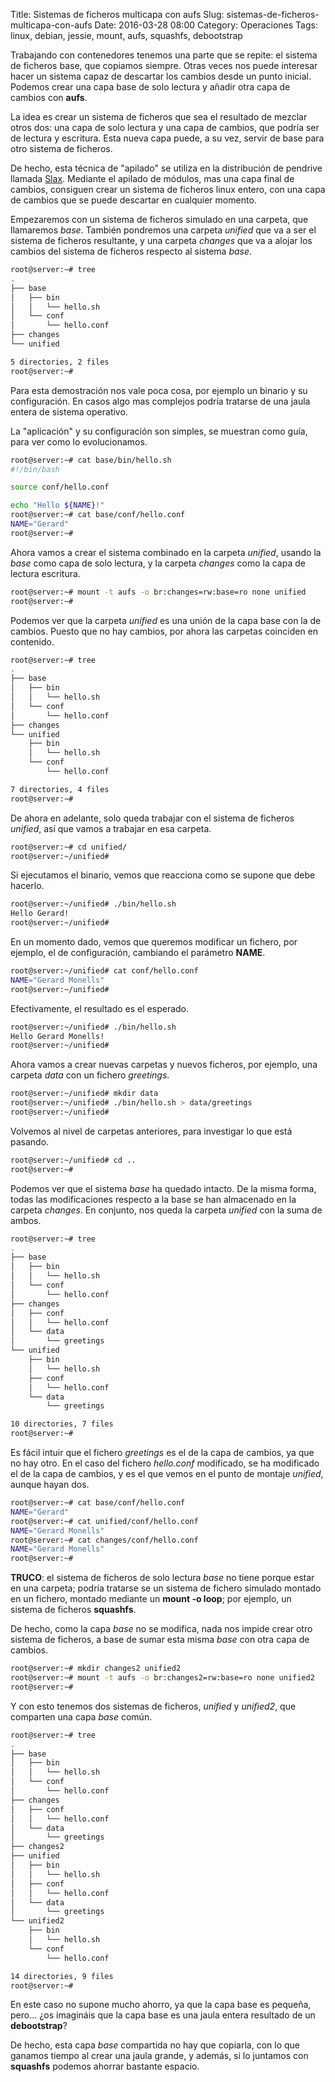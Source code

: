 Title: Sistemas de ficheros multicapa con aufs
Slug: sistemas-de-ficheros-multicapa-con-aufs
Date: 2016-03-28 08:00
Category: Operaciones
Tags: linux, debian, jessie, mount, aufs, squashfs, debootstrap



Trabajando con contenedores tenemos una parte que se repite: el sistema de ficheros base, que copiamos siempre. Otras veces nos puede interesar hacer un sistema capaz de descartar los cambios desde un punto inicial. Podemos crear una capa base de solo lectura y añadir otra capa de cambios con **aufs**.

La idea es crear un sistema de ficheros que sea el resultado de mezclar otros dos: una capa de solo lectura y una capa de cambios, que podría ser de lectura y escritura. Esta nueva capa puede, a su vez, servir de base para otro sistema de ficheros.

De hecho, esta técnica de "apilado" se utiliza en la distribución de pendrive llamada [Slax](http://www.slax.org/). Mediante el apilado de módulos, mas una capa final de cambios, consiguen crear un sistema de ficheros linux entero, con una capa de cambios que se puede descartar en cualquier momento.

Empezaremos con un sistema de ficheros simulado en una carpeta, que llamaremos *base*. También pondremos una carpeta *unified* que va a ser el sistema de ficheros resultante, y una carpeta *changes* que va a alojar los cambios del sistema de ficheros respecto al sistema *base*.

```bash
root@server:~# tree
.
├── base
│   ├── bin
│   │   └── hello.sh
│   └── conf
│       └── hello.conf
├── changes
└── unified

5 directories, 2 files
root@server:~#
```

Para esta demostración nos vale poca cosa, por ejemplo un binario y su configuración. En casos algo mas complejos podría tratarse de una jaula entera de sistema operativo.

La "aplicación" y su configuración son simples, se muestran como guía, para ver como lo evolucionamos.

```bash
root@server:~# cat base/bin/hello.sh
#!/bin/bash

source conf/hello.conf

echo "Hello ${NAME}!"
root@server:~# cat base/conf/hello.conf
NAME="Gerard"
root@server:~#
```

Ahora vamos a crear el sistema combinado en la carpeta *unified*, usando la *base* como capa de solo lectura, y la carpeta *changes* como la capa de lectura escritura.

```bash
root@server:~# mount -t aufs -o br:changes=rw:base=ro none unified
root@server:~#
```

Podemos ver que la carpeta *unified* es una unión de la capa base con la de cambios. Puesto que no hay cambios, por ahora las carpetas coinciden en contenido.

```bash
root@server:~# tree
.
├── base
│   ├── bin
│   │   └── hello.sh
│   └── conf
│       └── hello.conf
├── changes
└── unified
    ├── bin
    │   └── hello.sh
    └── conf
        └── hello.conf

7 directories, 4 files
root@server:~#
```

De ahora en adelante, solo queda trabajar con el sistema de ficheros *unified*, así que vamos a trabajar en esa carpeta.

```bash
root@server:~# cd unified/
root@server:~/unified#
```

Si ejecutamos el binario, vemos que reacciona como se supone que debe hacerlo.

```bash
root@server:~/unified# ./bin/hello.sh
Hello Gerard!
root@server:~/unified#
```

En un momento dado, vemos que queremos modificar un fichero, por ejemplo, el de configuración, cambiando el parámetro **NAME**.


```bash
root@server:~/unified# cat conf/hello.conf
NAME="Gerard Monells"
root@server:~/unified#
```

Efectivamente, el resultado es el esperado.

```bash
root@server:~/unified# ./bin/hello.sh
Hello Gerard Monells!
root@server:~/unified#
```

Ahora vamos a crear nuevas carpetas y nuevos ficheros, por ejemplo, una carpeta *data* con un fichero *greetings*.

```bash
root@server:~/unified# mkdir data
root@server:~/unified# ./bin/hello.sh > data/greetings
root@server:~/unified#
```

Volvemos al nivel de carpetas anteriores, para investigar lo que está pasando.

```bash
root@server:~/unified# cd ..
root@server:~#
```

Podemos ver que el sistema *base* ha quedado intacto. De la misma forma, todas las modificaciones respecto a la base se han almacenado en la carpeta *changes*. En conjunto, nos queda la carpeta *unified* con la suma de ambos.

```bash
root@server:~# tree
.
├── base
│   ├── bin
│   │   └── hello.sh
│   └── conf
│       └── hello.conf
├── changes
│   ├── conf
│   │   └── hello.conf
│   └── data
│       └── greetings
└── unified
    ├── bin
    │   └── hello.sh
    ├── conf
    │   └── hello.conf
    └── data
        └── greetings

10 directories, 7 files
root@server:~#
```

Es fácil intuir que el fichero *greetings* es el de la capa de cambios, ya que no hay otro. En el caso del fichero *hello.conf* modificado, se ha modificado el de la capa de cambios, y es el que vemos en el punto de montaje *unified*, aunque hayan dos.

```bash
root@server:~# cat base/conf/hello.conf
NAME="Gerard"
root@server:~# cat unified/conf/hello.conf
NAME="Gerard Monells"
root@server:~# cat changes/conf/hello.conf
NAME="Gerard Monells"
root@server:~#
```

**TRUCO**: el sistema de ficheros de solo lectura *base* no tiene porque estar en una carpeta; podría tratarse se un sistema de fichero simulado montado en un fichero, montado mediante un **mount -o loop**; por ejemplo, un sistema de ficheros **squashfs**.

De hecho, como la capa *base* no se modifica, nada nos impide crear otro sistema de ficheros, a base de sumar esta misma *base* con otra capa de cambios.

```bash
root@server:~# mkdir changes2 unified2
root@server:~# mount -t aufs -o br:changes2=rw:base=ro none unified2
root@server:~#
```

Y con esto tenemos dos sistemas de ficheros, *unified* y *unified2*, que comparten una capa *base* común.

```bash
root@server:~# tree
.
├── base
│   ├── bin
│   │   └── hello.sh
│   └── conf
│       └── hello.conf
├── changes
│   ├── conf
│   │   └── hello.conf
│   └── data
│       └── greetings
├── changes2
├── unified
│   ├── bin
│   │   └── hello.sh
│   ├── conf
│   │   └── hello.conf
│   └── data
│       └── greetings
└── unified2
    ├── bin
    │   └── hello.sh
    └── conf
        └── hello.conf

14 directories, 9 files
root@server:~#
```

En este caso no supone mucho ahorro, ya que la capa base es pequeña, pero... ¿os imagináis que la capa base es una jaula entera resultado de un **debootstrap**?

De hecho, esta capa *base* compartida no hay que copiarla, con lo que ganamos tiempo al crear una jaula grande, y además, si lo juntamos con **squashfs** podemos ahorrar bastante espacio.
